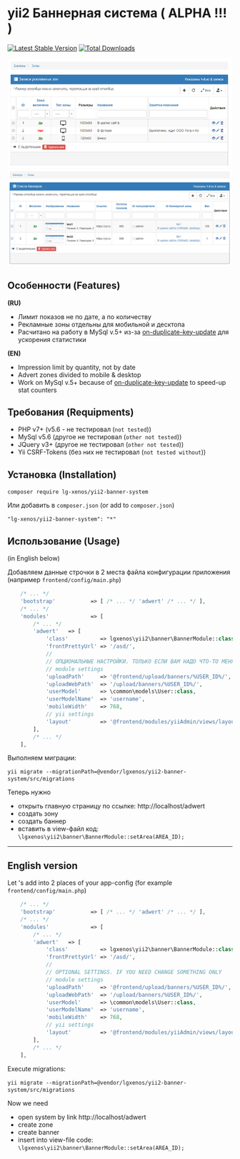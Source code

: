 yii2 Баннерная система ( ALPHA !!! )
=============

[![Latest Stable Version](https://poser.pugx.org/lg-xenos/yii2-banner-system/v/stable)](https://packagist.org/packages/lg-xenos/yii2-banner-system)
[![Total Downloads](https://poser.pugx.org/lg-xenos/yii2-banner-system/downloads)](https://packagist.org/packages/lg-xenos/yii2-banner-system)

![yii2 banner system screenshot](https://raw.githubusercontent.com/lgXenos/yii2-banner-system/master/img/main.png "Пример главного экрана")
![yii2 banner system screenshot](https://raw.githubusercontent.com/lgXenos/yii2-banner-system/master/img/main1.png "Пример главного экрана")


Особенности (Features)
------------
**(RU)**
+ Лимит показов не по дате, а по количеству
+ Рекламные зоны отдельны для мобильной и десктопа
+ Расчитано на работу в MySql v.5+ из-за [on-duplicate-key-update](https://www.mysqltutorial.org/mysql-insert-or-update-on-duplicate-key-update/) для ускорения статистики

**(EN)**
+ Impression limit by quantity, not by date
+ Advert zones divided to mobile & desktop
+ Work on MySql v.5+ because of [on-duplicate-key-update](https://www.mysqltutorial.org/mysql-insert-or-update-on-duplicate-key-update/) to speed-up stat counters

Требования (Requipments)
------------

+ PHP v7+ (v5.6 - не тестировал (`not tested`))
+ MySql v5.6 (другое не тестировал (`other not tested`))
+ JQuery v3+ (другое не тестировал (`other not tested`))
+ Yii CSRF-Tokens (без них не тестировал (`not tested without`))

Установка (Installation)
------------

```shell script
composer require lg-xenos/yii2-banner-system
```

Или добавить в `composer.json` (or add to `composer.json`)

```
"lg-xenos/yii2-banner-system": "*"
```


Использование (Usage)
-----
(in English below)

Добавляем данные строчки в 2 места файла конфигурации приложения (например `frontend/config/main.php`)
```php
	/* ... */
	'bootstrap'           => [ /* ... */ 'adwert' /* ... */ ],
	/* ... */
	'modules'             => [
		/* ... */
		'adwert'   => [
			'class'          => lgxenos\yii2\banner\BannerModule::class,
			'frontPrettyUrl' => '/asd/',
            //
			// ОПЦИОНАЛЬНЫЕ НАСТРОЙКИ. ТОЛЬКО ЕСЛИ ВАМ НАДО ЧТО-ТО МЕНЯТЬ
            // module settings
			'uploadPath'     => '@frontend/upload/banners/%USER_ID%/',
			'uploadWebPath'  => '/upload/banners/%USER_ID%/',
			'userModel'      => \common\models\User::class,
			'userModelName'  => 'username',
			'mobileWidth'    => 768,
			// yii settings
			'layout'         => '@frontend/modules/yiiAdmin/views/layouts/main.php',
		],
		/* ... */
	],
```

Выполняем миграции:
```shell script
yii migrate --migrationPath=@vendor/lgxenos/yii2-banner-system/src/migrations
```

Теперь нужно
+ открыть главную страницу по ссылке: http://localhost/adwert
+ создать зону
+ создать баннер  
+ вставить в view-файл код: `\lgxenos\yii2\banner\BannerModule::setArea(AREA_ID);`

- - - 

English version
----

Let 's add into 2 places of your app-config (for example `frontend/config/main.php`)
```php
	/* ... */
	'bootstrap'           => [ /* ... */ 'adwert' /* ... */ ],
	/* ... */
	'modules'             => [
		/* ... */
		'adwert'   => [
			'class'          => lgxenos\yii2\banner\BannerModule::class,
			'frontPrettyUrl' => '/asd/',
            //
			// OPTIONAL SETTINGS. IF YOU NEED CHANGE SOMETHING ONLY
            // module settings
			'uploadPath'     => '@frontend/upload/banners/%USER_ID%/',
			'uploadWebPath'  => '/upload/banners/%USER_ID%/',
			'userModel'      => \common\models\User::class,
			'userModelName'  => 'username',
			'mobileWidth'    => 768,
			// yii settings
			'layout'         => '@frontend/modules/yiiAdmin/views/layouts/main.php',
		],
		/* ... */
	],
```

Execute migrations:
```shell script
yii migrate --migrationPath=@vendor/lgxenos/yii2-banner-system/src/migrations
```

Now we need
+ open system by link http://localhost/adwert
+ create zone
+ create banner  
+ insert into view-file code: `\lgxenos\yii2\banner\BannerModule::setArea(AREA_ID);`